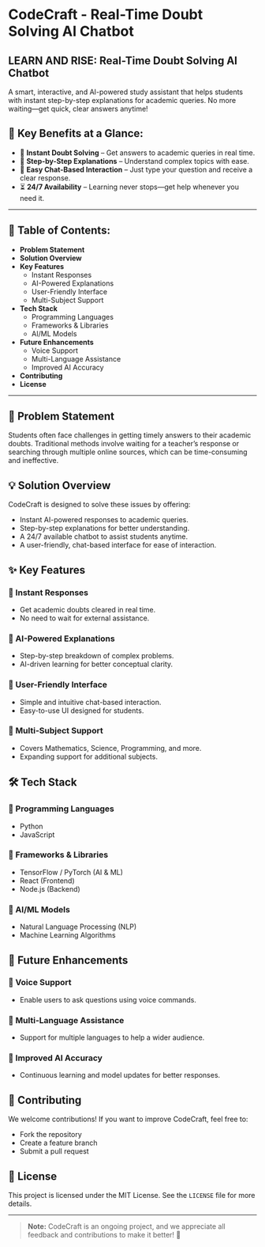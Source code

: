 # CodeCraft - Real-Time Doubt Solving AI Chatbot

## LEARN AND RISE: Real-Time Doubt Solving AI Chatbot

A smart, interactive, and AI-powered study assistant that helps students with instant step-by-step explanations for academic queries. No more waiting—get quick, clear answers anytime!

## 🔹 Key Benefits at a Glance:

- 📖 **Instant Doubt Solving** – Get answers to academic queries in real time.
- 🧠 **Step-by-Step Explanations** – Understand complex topics with ease.
- 💬 **Easy Chat-Based Interaction** – Just type your question and receive a clear response.
- ⏳ **24/7 Availability** – Learning never stops—get help whenever you need it.

---

## 📌 Table of Contents:

- **Problem Statement**
- **Solution Overview**
- **Key Features**
  - Instant Responses
  - AI-Powered Explanations
  - User-Friendly Interface
  - Multi-Subject Support
- **Tech Stack**
  - Programming Languages
  - Frameworks & Libraries
  - AI/ML Models
- **Future Enhancements**
  - Voice Support
  - Multi-Language Assistance
  - Improved AI Accuracy
- **Contributing**
- **License**

---

## 🚀 Problem Statement

Students often face challenges in getting timely answers to their academic doubts. Traditional methods involve waiting for a teacher’s response or searching through multiple online sources, which can be time-consuming and ineffective.

## 💡 Solution Overview

CodeCraft is designed to solve these issues by offering:
- Instant AI-powered responses to academic queries.
- Step-by-step explanations for better understanding.
- A 24/7 available chatbot to assist students anytime.
- A user-friendly, chat-based interface for ease of interaction.

## ✨ Key Features

### 🔹 Instant Responses
- Get academic doubts cleared in real time.
- No need to wait for external assistance.

### 🔹 AI-Powered Explanations
- Step-by-step breakdown of complex problems.
- AI-driven learning for better conceptual clarity.

### 🔹 User-Friendly Interface
- Simple and intuitive chat-based interaction.
- Easy-to-use UI designed for students.

### 🔹 Multi-Subject Support
- Covers Mathematics, Science, Programming, and more.
- Expanding support for additional subjects.

## 🛠️ Tech Stack

### 🔹 Programming Languages
- Python
- JavaScript

### 🔹 Frameworks & Libraries
- TensorFlow / PyTorch (AI & ML)
- React (Frontend)
- Node.js (Backend)

### 🔹 AI/ML Models
- Natural Language Processing (NLP)
- Machine Learning Algorithms

## 🔮 Future Enhancements

### 🔹 Voice Support
- Enable users to ask questions using voice commands.

### 🔹 Multi-Language Assistance
- Support for multiple languages to help a wider audience.

### 🔹 Improved AI Accuracy
- Continuous learning and model updates for better responses.

## 🤝 Contributing

We welcome contributions! If you want to improve CodeCraft, feel free to:
- Fork the repository
- Create a feature branch
- Submit a pull request

## 📜 License

This project is licensed under the MIT License. See the `LICENSE` file for more details.

---

> **Note:** CodeCraft is an ongoing project, and we appreciate all feedback and contributions to make it better! 🚀


